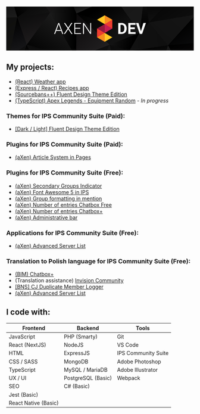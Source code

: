 ![Header aXenDev GitHub](https://raw.githubusercontent.com/aXenDeveloper/aXenDeveloper/master/header-github.png)

## My projects:

- [(React) Weather app](https://github.com/aXenDeveloper/react-weather)
- [(Express / React) Recipes app](https://github.com/aXenDeveloper/express-react-recipes)
- [(Sourcebans++) Fluent Design Theme Edition](https://github.com/aXenDeveloper/sourcebans-web-theme-fluent)
- [(TypeScript) Apex Legends - Equipment Random](https://github.com/aXenDeveloper/ts-apex-legends-equipment-random) - _In progress_

### Themes for IPS Community Suite (Paid):

- [[Dark / Light] Fluent Design Theme Edition](https://invisioncommunity.com/files/file/9539-dark-light-fluent-design-theme-edition/)

### Plugins for IPS Community Suite (Paid):

- [(aXen) Article System in Pages](https://invisioncommunity.com/files/file/9490-axen-article-system-in-pages/)

### Plugins for IPS Community Suite (Free):

- [(aXen) Secondary Groups Indicator](https://github.com/aXenDeveloper/ips-secondary-groups-indicator)
- [(aXen) Font Awesome 5 in IPS](https://github.com/aXenDeveloper/ips-fontawesome5)
- [(aXen) Group formatting in mention](https://github.com/aXenDeveloper/ips-group-formatting-in-mention)
- [(aXen) Number of entries Chatbox Free](https://github.com/aXenDeveloper/ips-number-of-entries-chatbox)
- [(aXen) Number of entries Chatbox+](https://github.com/aXenDeveloper/ips-number-of-entries-chatbox-plus)
- [(aXen) Administrative bar](https://github.com/aXenDeveloper/ips-administrative-bar)

### Applications for IPS Community Suite (Free):

- [(aXen) Advanced Server List](https://github.com/aXenDeveloper/ips-app-advanced-serverlist)

### Translation to Polish language for IPS Community Suite (Free):

- [(BIM) Chatbox+](https://github.com/aXenDeveloper/ips-lang-polish-chatbox-plus)
- (Translation assistance) [Invision Community](https://forum.invisionize.pl/files/file/701-invision-community-45x-pl/)
- [[BNS] CJ Duplicate Member Logger](https://github.com/aXenDeveloper/ips-lang-polish-cj-duplicate-member)
- [(aXen) Advanced Server List](https://github.com/aXenDeveloper/ips-lang-polish-axen-advanced-serverlist)

## I code with:

| Frontend             | Backend            | Tools               |
| -------------------- | ------------------ | ------------------- |
| JavaScript           | PHP (Smarty)       | Git                 |
| React (NextJS)       | NodeJS             | VS Code             |
| HTML                 | ExpressJS          | IPS Community Suite |
| CSS / SASS           | MongoDB            | Adobe Photoshop     |
| TypeScript           | MySQL / MariaDB    | Adobe Illustrator   |
| UX / UI              | PostgreSQL (Basic) | Webpack             |
| SEO                  | C# (Basic)         |                     |
| Jest (Basic)         |                    |                     |
| React Native (Basic) |                    |                     |
